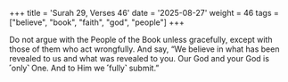 +++
title = 'Surah 29, Verses 46'
date = '2025-08-27'
weight = 46
tags = ["believe", "book", "faith", "god", "people"]
+++

Do not argue with the People of the Book unless gracefully, except with those of them who act wrongfully. And say, “We believe in what has been revealed to us and what was revealed to you. Our God and your God is ˹only˺ One. And to Him we ˹fully˺ submit.”